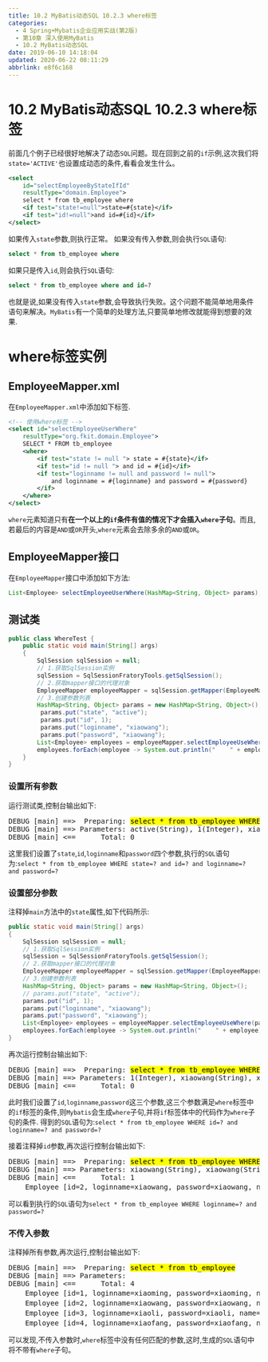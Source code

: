 ```yaml
---
title: 10.2 MyBatis动态SQL 10.2.3 where标签
categories: 
  - 4 Spring+Mybatis企业应用实战(第2版)
  - 第10章 深入使用MyBatis
  - 10.2 MyBatis动态SQL
date: 2019-06-10 14:18:04
updated: 2020-06-22 08:11:29
abbrlink: e8f6c168
---
```

# 10.2 MyBatis动态SQL 10.2.3 where标签
前面几个例子已经很好地解决了动态`SQL`问题。现在回到之前的`if`示例,这次我们将`state='ACTIVE'`也设置成动态的条件,看看会发生什么。
```xml
<select
    id="selectEmployeeByStateIfId"
    resultType="domain.Employee">
    select * from tb_employee where
    <if test="state!=null">state=#{state}</if>
    <if test="id!=null">and id=#{id}</if>
</select>
```
如果传入`state`参数,则执行正常。
如果没有传入参数,则会执行`SQL`语句:
```sql
select * from tb_employee where 
```
如果只是传入`id`,则会执行`SQL`语句:
```sql
select * from tb_employee where and id=? 
```
也就是说,如果没有传入`state`参数,会导致执行失败。这个问题不能简单地用条件语句来解决。`MyBatis`有一个简单的处理方法,只要简单地修改就能得到想要的效果.
# where标签实例
## EmployeeMapper.xml
在`EmployeeMapper.xml`中添加如下标签.
```xml
<!-- 使用where标签 -->
<select id="selectEmployeeUserWhere"
    resultType="org.fkit.domain.Employee">
    SELECT * FROM tb_employee
    <where>
        <if test="state != null "> state = #{state}</if>
        <if test="id != null "> and id = #{id}</if>
        <if test="loginname != null and password != null">
            and loginname = #{loginname} and password = #{password}
        </if>
    </where>
</select>
```
`where`元素知道只有**在一个以上的`if`条件有值的情况下才会插入`where`子句**。而且,若最后的内容是`AND`或`OR`开头,`where`元素会去除多余的`AND`或`OR`。
## EmployeeMapper接口
在`EmployeeMapper`接口中添加如下方法:
```java
List<Employee> selectEmployeeUserWhere(HashMap<String, Object> params);
```
## 测试类
```java /MyDynamicSQLTest/src/test/WhereTest.java
public class WhereTest {
    public static void main(String[] args)
    {
        SqlSession sqlSession = null;
        // 1.获取SqlSession实例
        sqlSession = SqlSessionFratoryTools.getSqlSession();
        // 2.获取mapper接口的代理对象
        EmployeeMapper employeeMapper = sqlSession.getMapper(EmployeeMapper.class);
        // 3.创建参数列表
        HashMap<String, Object> params = new HashMap<String, Object>();
         params.put("state", "active");
         params.put("id", 1);
         params.put("loginname", "xiaowang");
         params.put("password", "xiaowang");
        List<Employee> employees = employeeMapper.selectEmployeeUseWhere(params);
        employees.forEach(employee -> System.out.println("    " + employee));
    }
}
```
### 设置所有参数
运行测试类,控制台输出如下:
<pre>
DEBUG [main] ==&gt;  Preparing: <mark>select * from tb_employee WHERE state=? and id=? and loginname=? and password=? </mark>
DEBUG [main] ==&gt; Parameters: active(String), 1(Integer), xiaowang(String), xiaowang(String)
DEBUG [main] &lt;==      Total: 0
</pre>
这里我们设置了`state`,`id`,`loginname`和`password`四个参数,执行的`SQL`语句为:`select * from tb_employee WHERE state=? and id=? and loginname=? and password=? `
### 设置部分参数
注释掉`main`方法中的`state`属性,如下代码所示:
```java
public static void main(String[] args)
{
    SqlSession sqlSession = null;
    // 1.获取SqlSession实例
    sqlSession = SqlSessionFratoryTools.getSqlSession();
    // 2.获取mapper接口的代理对象
    EmployeeMapper employeeMapper = sqlSession.getMapper(EmployeeMapper.class);
    // 3.创建参数列表
    HashMap<String, Object> params = new HashMap<String, Object>();
    // params.put("state", "active");
    params.put("id", 1);
    params.put("loginname", "xiaowang");
    params.put("password", "xiaowang");
    List<Employee> employees = employeeMapper.selectEmployeeUseWhere(params);
    employees.forEach(employee -> System.out.println("    " + employee));
}
```
再次运行控制台输出如下:
<pre>
DEBUG [main] ==&gt;  Preparing: <mark>select * from tb_employee WHERE id=? and loginname=? and password=? </mark>
DEBUG [main] ==&gt; Parameters: 1(Integer), xiaowang(String), xiaowang(String)
DEBUG [main] &lt;==      Total: 0
</pre>
此时我们设置了`id`,`loginname`,`password`这三个参数,这三个参数满足`where`标签中的`if`标签的条件,则`Mybatis`会生成`where`子句,并将`if`标签体中的代码作为`where`子句的条件.
得到的`SQL`语句为:`select * from tb_employee WHERE id=? and loginname=? and password=? `

接着注释掉`id`参数,再次运行控制台输出如下:
<pre>
DEBUG [main] ==&gt;  Preparing: <mark>select * from tb_employee WHERE loginname=? and password=? </mark>
DEBUG [main] ==&gt; Parameters: xiaowang(String), xiaowang(String)
DEBUG [main] &lt;==      Total: 1
    Employee [id=2, loginname=xiaowang, password=xiaowang, name=小王, sex=男, age=21, phone=123456789123, sal=6800.0, state=active]
</pre>
可以看到执行的`SQL`语句为`select * from tb_employee WHERE loginname=? and password=? `
### 不传入参数
注释掉所有参数,再次运行,控制台输出如下:
<pre>
DEBUG [main] ==&gt;  Preparing: <mark>select * from tb_employee</mark> 
DEBUG [main] ==&gt; Parameters: 
DEBUG [main] &lt;==      Total: 4
    Employee [id=1, loginname=xiaoming, password=xiaoming, name=小明, sex=男, age=19, phone=123456789123, sal=9800.0, state=active]
    Employee [id=2, loginname=xiaowang, password=xiaowang, name=小王, sex=男, age=21, phone=123456789123, sal=6800.0, state=active]
    Employee [id=3, loginname=xiaoli, password=xiaoli, name=小丽, sex=女, age=23, phone=123456789123, sal=7800.0, state=active]
    Employee [id=4, loginname=xiaofang, password=xiaofang, name=小芳, sex=女, age=22, phone=123456789123, sal=8800.0, state=active]
</pre>
可以发现,不传入参数时,`where`标签中没有任何匹配的参数,这时,生成的`SQL`语句中将不带有`where`子句。

